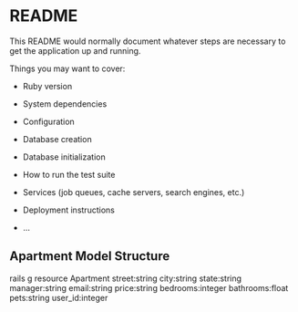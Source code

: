# README

This README would normally document whatever steps are necessary to get the
application up and running.

Things you may want to cover:

* Ruby version

* System dependencies

* Configuration

* Database creation

* Database initialization

* How to run the test suite

* Services (job queues, cache servers, search engines, etc.)

* Deployment instructions

* ...

## Apartment Model Structure 
rails g resource Apartment street:string city:string state:string manager:string email:string price:string bedrooms:integer bathrooms:float pets:string user_id:integer
